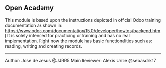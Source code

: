 Open Academy
--------------------------------------------------------------------------------------------------------------

This module is based upon the instructions depicted in official Odoo training documentation as shown in: https://www.odoo.com/documentation/15.0/developer/howtos/backend.html
It is solely intended for practicing or training and has no real implementation.
Right now the module has basic functionalities such as: reading, writing and creating records.

--------------------------------------------------------------------------------------------------------------

Author: Jose de Jesus @JJRR5
Main Reviewer: Alexis Uribe @sebasdrk17